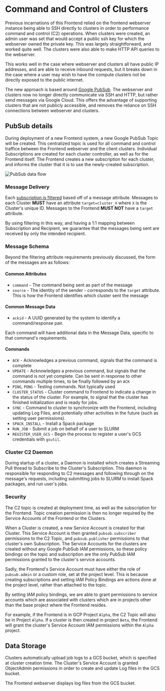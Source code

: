 # Command and Control of Clusters
Previous incarnations of this Frontend relied on the frontend webserver instance being able to SSH directly to clusters in order to performance command and control (C2) operations. When clusters were created, an admin user was set that would accept a public ssh key for which the webserver owned the private key. This was largely straightforward, and worked quite well. The clusters were also able to make HTTP API queries to the webserver.

This works well in the case where webserver and clusters all have public IP addresses, and are able to receive inbound requests, but it breaks down in the case where a user may wish to have the compute clusters not be directly exposed to the public internet.

The new approach is based around [Google PubSub](https://cloud.google.com/pubsub/). The webserver and clusters now no longer directly communicate via SSH and HTTP, but rather send messages via Google Cloud. This offers the advantage of supporting clusters that are not publicly accessible, and removes the reliance on SSH connections between webserver and clusters.

## PubSub details

During deployment of a new Frontend system, a new Google PubSub Topic will be created.  This centralized topic is used for all command and control traffice between the Frontend webserver and the client clusters. Individual Subscriptions are created for each cluster controller, as well as for the Frontend itself.  The Frontend creates a new subscription for each cluster, and informs the cluster that it is to use the newly-created subscription.

![PubSub data flow](https://cloud.google.com/pubsub/images/wp_flow.svg)

### Message Delivery

Each [subscription is filtered](https://cloud.google.com/pubsub/docs/filtering) based off of a message attribute.  Messages to each Cluster **MUST** have an attribute `target=cluster_X` where `X` is the Cluster's unique ID. Messages to the Frontend **MUST NOT** have a `target` attribute.

By using filtering in this way, and having a 1:1 mapping between Subscription and Recipient, we guarantee that the messages being sent are received by only the intended recipient.

### Message Schema

Beyond the filtering attribute requirements previously discussed, the form of the messages are as follows:

#### Common Attributes

* `command` - The command being sent as part of the message
* `source` - The identity of the sender - corresponds to the `target` attribute. This is how the Frontend identifies which cluster sent the message

#### Common Message Data

* `ackid` - A UUID generated by the system to identify a command/response pair.

Each command will have additional data in the Message Data, specific to that command's requirements.

#### Commands

* `ACK` - Acknowledges a previous command, signals that the command is complete
* `UPDATE` - Acknowledges a previous command, but signals that the command is not yet complete.  Can be sent in response to other commands multiple times, to be finally followed by an `ACK`
* `PING`, `PONG` - Testing commands.  Not typically used
* `CLUSTER_STATUS` - Cluster command to Frontend to indicate a change in the status of the cluster. For example, to signal that the cluster has finished initialization and is ready for jobs.
* `SYNC` - Command to cluster to synchronize with the Frontend, including updating Log Files, and potentially other activities in the future (such as setting user permissions).
* `SPACK_INSTALL` - Install a Spack package
* `RUN_JOB` - Submit a job on behalf of a user to SLURM
* `REGISTER_USER_GCS` - Begin the process to register a user's GCS credentials with `gsutil`.

### Cluster C2 Daemon

During startup of a cluster, a Daemon is installed which creates a Streaming Pull thread to Subscribe to the Cluster's Subscription.  This daemon is responsible for responding to C2 messages and following through on the message's requests, including submitting jobs to SLURM to install Spack packages, and run user's jobs.

### Security

The C2 topic is created at deployment time, as well as the subscription for the Frontend.  Topic creation permission is then no longer required by the Service Accounts of the Frontend or the Clusters.

When a Cluster is created, a new Service Account is created for that Cluster.  This Service Account is then granted `pubsub.subscriber` permissions to the C2 Topic, and `pubsub.publisher` permissions to that cluster's own Subscription.  The Service Accounts for the clusters are created without any Google PubSub IAM permissions, so these policy bindings on the topic and subscription are the only PubSub IAM permissions granted to the cluster's service accounts.

Sadly, the Frontend's Service Account must have either the role of `pubsub.admin` or a custom role, set at the project level.  This is because creating subscriptions and setting IAM Policy Bindings are actions done at the project level, rather than attached to the topic.

By setting IAM policy bindings, we are able to grant permissions to service accounts which are associated with clusters which are in projects other than the base project where the Frontend resides.

For example, if the Frontend is in GCP Project `Alpha`, the C2 Topic will also be in Project `Alpha`.  If a cluster is then created in project `Beta`, the Frontend will grant the cluster's Service Account IAM permissions within the `Alpha` project.

## Data Storage

Clusters automatically upload job logs to a GCS bucket, which is specified at cluster creation time.  The Cluster's Service Account is granted ObjectAdmin permissions in order to create and update Log files in the GCS bucket.

The Frontend webserver displays log files from the GCS bucket.
